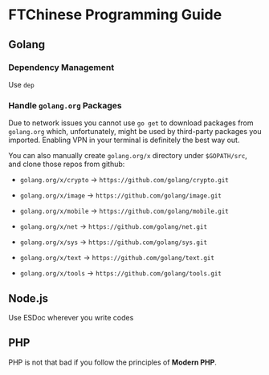 # FTChinese Programming Guide

## Golang

### Dependency Management

Use `dep`

### Handle `golang.org` Packages

Due to network issues you cannot use `go get` to download packages from `golang.org` which, unfortunately, might be used by third-party packages you imported. Enabling VPN in your terminal is definitely the best way out.

You can also manually create `golang.org/x` directory under `$GOPATH/src`, and clone those repos from github:

* `golang.org/x/crypto` -> `https://github.com/golang/crypto.git`

* `golang.org/x/image` -> `https://github.com/golang/image.git`

* `golang.org/x/mobile` -> `https://github.com/golang/mobile.git`

* `golang.org/x/net` -> `https://github.com/golang/net.git`

* `golang.org/x/sys` -> `https://github.com/golang/sys.git`

* `golang.org/x/text` -> `https://github.com/golang/text.git`

* `golang.org/x/tools` -> `https://github.com/golang/tools.git`

## Node.js

Use ESDoc wherever you write codes

## PHP

PHP is not that bad if you follow the principles of **Modern PHP**.